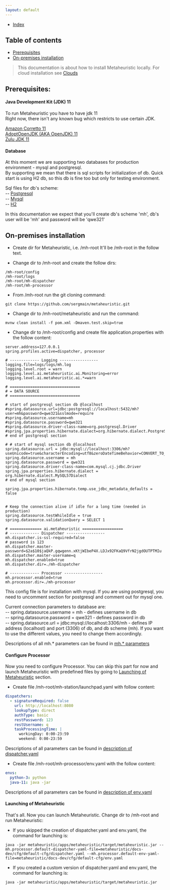 ```yaml
---
layout: default
---
```


- [Index](/index)

## Table of contents

- [Prerequisites](#prerequisites)
- [On-premises installation](#on-premises-installation)

>This documentation is about how to install Metaheuristic locally. For cloud installation see [Clouds](clouds.md) 

## Prerequisites: 
#### Java Development Kit (JDK) 11

To run Metaheuristic you have to have jdk 11  
Right now, there isn't any known bug which restricts to use certain JDK.

[Amazon Corretto 11](https://docs.aws.amazon.com/corretto/latest/corretto-11-ug/downloads-list.html)  
[AdoptOpenJDK (AKA OpenJDK) 11](https://adoptopenjdk.net/?variant=openjdk11&jvmVariant=hotspot)  
[Zulu JDK 11](https://www.azul.com/downloads/zulu-community/?&version=java-11-lts)  

#### Database
At this moment we are supporting two databases for production environment - mysql and postgresql.    
By supporting we mean that there is sql scripts for initialization of db. 
Quick start is using H2 db, so this db is fine too but only for testing environment.
 
Sql files for db's scheme:   
 -- [Postgresql](https://github.com/sergmain/metaheuristic/blob/master/sql/schema-postgresql.sql)   
 -- [Mysql](https://github.com/sergmain/metaheuristic/blob/master/sql/schema-mysql.sql)   
 -- [H2](https://github.com/sergmain/metaheuristic/blob/master/apps/metaheuristic/src/main/resources/schema-h2.sql)   

In this documentation we expect that you'll create db's scheme 'mh', db's user will be 'mh' and password will be 'qwe321'

## On-premises installation

- Create dir for Metaheuristic, i.e. /mh-root 
It'll be /mh-root in the follow text. 

- Change dir to /mh-root and create the follow dirs:
   
```text
/mh-root/config
/mh-root/logs
/mh-root/mh-dispatcher
/mh-root/mh-processor
```

- From /mh-root run the git cloning command:   
```text
git clone https://github.com/sergmain/metaheuristic.git
```

- Change dir to /mh-root/metaheuristic and run the command:   
```text
mvnw clean install -f pom.xml -Dmaven.test.skip=true
```

- Change dir to /mh-root/config and create file application.properties with the follow content:   

```properties
server.address=127.0.0.1
spring.profiles.active=dispatcher, processor

# ------------- Logging -----------------
logging.file=logs/logs/mh.log
logging.level.root = warn
logging.level.ai.metaheuristic.ai.Monitoring=error
logging.level.ai.metaheuristic.ai.*=warn

# ===============================
# = DATA SOURCE
# ===============================

# start of postgresql section db @localhost
#spring.datasource.url=jdbc:postgresql://localhost:5432/mh?user=mh&password=qwe321&sslmode=require
#spring.datasource.username=mh
#spring.datasource.password=qwe321
#spring.datasource.driver-class-name=org.postgresql.Driver
#spring.jpa.properties.hibernate.dialect=org.hibernate.dialect.PostgreSQL95Dialect
# end of postgresql section

# # start of mysql section db @localhost
spring.datasource.url = jdbc:mysql://localhost:3306/mh?useUnicode=true&characterEncoding=utf8&zeroDateTimeBehavior=CONVERT_TO_NULL&autoReconnect=true&failOverReadOnly=false&maxReconnects=10&useJDBCCompliantTimezoneShift=true&useLegacyDatetimeCode=false&serverTimezone=America/Los_Angeles&sslMode=DISABLED&allowPublicKeyRetrieval=true
spring.datasource.username = mh
spring.datasource.password = qwe321
spring.datasource.driver-class-name=com.mysql.cj.jdbc.Driver
spring.jpa.properties.hibernate.dialect = org.hibernate.dialect.MySQL57Dialect
# end of mysql section

spring.jpa.properties.hibernate.temp.use_jdbc_metadata_defaults = false


# Keep the connection alive if idle for a long time (needed in production)
spring.datasource.testWhileIdle = true
spring.datasource.validationQuery = SELECT 1

# ============== ai.metaheuristic ==================
# ------------- Dispatcher -----------------
mh.dispatcher.is-ssl-required=false
# password is 123
mh.dispatcher.master-password=$2a$10$jaQkP.gqwgenn.xKtjWIbeP4X.LDJx92FKaQ9VfrN2jgdOUTPTMIu
mh.dispatcher.master-username=q
mh.dispatcher.enabled=true
mh.dispatcher.dir=./mh-dispatcher

# ------------- Processor -----------------
mh.processor.enabled=true
mh.processor.dir=./mh-processor
```

This config file is for installation with mysql. 
If you are using postgresql, you need to uncomment section for postgresql and comment out for mysql one.

Current connection parameters to database are:   
    -- spring.datasource.username = mh  - defines username in db   
    -- spring.datasource.password = qwe321 - defines password in db   
    -- spring.datasource.url = jdbc:mysql://localhost:3306/mh - defines IP address (localhost) and port (3306) of db,
        and db scheme (mh). If you want to use the different values, you need to change them accordingly.   

Descriptions of all mh.* parameters can be found in [mh.* parameters](description-of-mh-application-properties) 

#### Configure Processor

Now you need to configure Processor. You can skip this part for now and launch 
Metaheuristic with predefined files by going to [Launching of Metaheuristic]() section.

- Create file /mh-root/mh-station/launchpad.yaml with follow content:
   
```yaml
dispatchers:   
  - signatureRequired: false   
    url: http://localhost:8080   
    lookupType: direct   
    authType: basic   
    restPassword: 123   
    restUsername: q   
    taskProcessingTime: |   
      workingDay: 0:00-23:59   
      weekend: 0:00-23:59   
```
Descriptions of all parameters can be found in [description of dispatcher.yaml](description-of-dispatcher-yaml) 


- Create file /mh-root/mh-processor/env.yaml with the follow content:
   
```yaml
envs:
  python-3: python
  java-11: java -jar
```
Descriptions of all parameters can be found in [description of env.yaml](description-of-env-yaml) 


#### Launching of Metaheuristic

That's all. Now you can launch Metaheuristic. Change dir to /mh-root and run Metaheuristic:

- If you skipped the creation of dispatcher.yaml and env.yaml, the command for launching is:
```text
java -jar metaheuristic/apps/metaheuristic/target/metaheuristic.jar --mh.processor.default-dispatcher-yaml-file=metaheuristic/docs-dev/cfg/default-cfg/dispatcher.yaml --mh.processor.default-env-yaml-file=metaheuristic/docs-dev/cfg/default-cfg/env.yaml 
```

- If you created a custom version of dispatcher.yaml and env.yaml, the command for launching is:
```text
java -jar metaheuristic/apps/metaheuristic/target/metaheuristic.jar 
```





